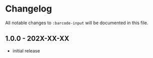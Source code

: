 # Changelog

All notable changes to `:barcode-input` will be documented in this file.

## 1.0.0 - 202X-XX-XX

- initial release
